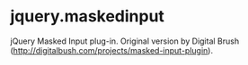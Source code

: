 # jquery.maskedinput
jQuery Masked Input plug-in. Original version by Digital Brush (http://digitalbush.com/projects/masked-input-plugin).
